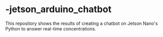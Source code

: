 # -jetson_arduino_chatbot
This repository shows the results of creating a chatbot on Jetson Nano's Python to answer real-time concentrations.
